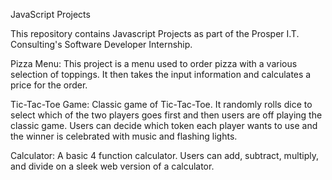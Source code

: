 JavaScript Projects
 
This repository contains Javascript Projects as part of the Prosper I.T. Consulting's Software Developer Internship.

Pizza Menu:
This project is a menu used to order pizza with a various selection of toppings. It then takes the input information and calculates a price for the order.

Tic-Tac-Toe Game: Classic game of Tic-Tac-Toe. It randomly rolls dice to select which of the two players goes first and then users are off playing the classic game. Users can decide which token each player wants to use and the winner is celebrated with music and flashing lights.

Calculator: A basic 4 function calculator. Users can add, subtract, multiply, and divide on a sleek web version of a calculator.
